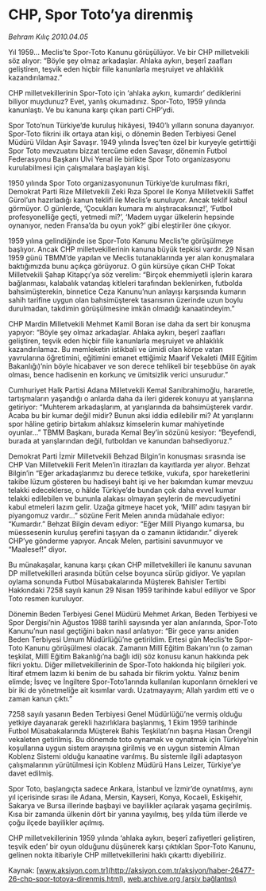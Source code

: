 # CHP, Spor Toto’ya direnmiş

*Behram Kılıç 2010.04.05*

<font class="agenda2NewsSpot">
 Yıl 1959... Meclis’te Spor-Toto Kanunu görüşülüyor. Ve bir CHP milletvekili söz alıyor: “Böyle şey olmaz arkadaşlar. Ahlaka aykırı, beşerî zaafları geliştiren, teşvik eden hiçbir fiile kanunlarla meşruiyet ve ahlaklılık kazandırılamaz.”
</font>
<font class="newsDetail">
 <p class="MsoNormal">
  CHP milletvekillerinin Spor-Toto için ‘ahlaka aykırı, kumardır’ dediklerini biliyor muydunuz? Evet, yanlış okumadınız. Spor-Toto, 1959 yılında kanunlaştı. Ve bu kanuna karşı çıkan parti CHP’ydi.
 </p>
 <p class="MsoNormal">
  Spor Toto’nun Türkiye’de kuruluş hikâyesi, 1940’lı yılların sonuna dayanıyor. Spor-Toto fikrini ilk ortaya atan kişi, o dönemin Beden Terbiyesi Genel Müdürü Vildan Aşir Savaşır. 1949 yılında İsveç’ten özel bir kuryeyle getirttiği Spor Toto mevzuatını bizzat tercüme eden Savaşır, dönemin Futbol Federasyonu Başkanı Ulvi Yenal ile birlikte Spor Toto organizasyonu kurulabilmesi için çalışmalara başlayan kişi.
 </p>
 <p class="MsoNormal">
  1950 yılında Spor Toto organizasyonunun Türkiye’de kurulması fikri, Demokrat Parti Rize Milletvekili Zeki Rıza Sporel ile Konya Milletvekili Saffet Gürol’un hazırladığı kanun teklifi ile Meclis’e sunuluyor. Ancak teklif kabul görmüyor. O günlerde, ‘Çocukları kumara mı alıştıracaksınız!’, ‘Futbol profesyonelliğe geçti, yetmedi mi?’, ‘Madem uygar ülkelerin hepsinde oynanıyor, neden Fransa’da bu oyun yok?’ gibi eleştiriler öne çıkıyor.
 </p>
 <p class="MsoNormal">
  1959 yılına gelindiğinde ise Spor-Toto Kanunu Meclis’te görüşülmeye başlıyor. Ancak CHP milletvekillerinin kanuna büyük tepkisi vardır. 29 Nisan 1959 günü TBMM’de yapılan ve Meclis tutanaklarında yer alan konuşmalara baktığımızda bunu açıkça görüyoruz. O gün kürsüye çıkan CHP Tokat Milletvekili Şahap Kitapçı’ya söz verelim: “Birçok ehemmiyetli işlerin karara bağlanması, kalabalık vatandaş kitleleri tarafından beklenirken, futbolda bahsimüşterekin, binnetice Ceza Kanunu’nun anlayışı karşısında kumarın sahih tarifine uygun olan bahsimüşterek tasarısının üzerinde uzun boylu durulmadan, takdimin görüşülmesine imkân olmadığı kanaatindeyim.”
 </p>
 <p class="MsoNormal">
  CHP Mardin Milletvekili Mehmet Kamil Boran ise daha da sert bir konuşma yapıyor: “Böyle şey olmaz arkadaşlar. Ahlaka aykırı, beşerî zaafları geliştiren, teşvik eden hiçbir fiile kanunlarla meşruiyet ve ahlaklılık kazandırılamaz. Bu memleketin istikbali ve ümidi olan körpe vatan yavrularına öğretimini, eğitimini emanet ettiğimiz Maarif Vekaleti (Millî Eğitim Bakanlığı)’nin böyle hicabaver ve son derece tehlikeli bir teşebbüse ön ayak olması, bence hadisenin en korkunç ve ümitsizlik verici unsurudur.”
 </p>
 <p class="MsoNormal">
  Cumhuriyet Halk Partisi Adana Milletvekili Kemal Sarıibrahimoğlu, hararetle, tartışmaların yaşandığı o anlarda daha da ileri giderek konuyu at yarışlarına getiriyor: “Muhterem arkadaşlarım, at yarışlarında da bahsimüşterek vardır. Acaba bu bir kumar değil midir? Bunun aksi iddia edilebilir mi? At yarışlarını spor hâline getirip birtakım ahlaksız kimselerin kumar mahiyetinde oyunlar…” TBMM Başkanı, burada Kemal Bey’in sözünü kesiyor: “Beyefendi, burada at yarışlarından değil, futboldan ve kanundan bahsediyoruz.”
 </p>
 <p class="MsoNormal">
  Demokrat Parti İzmir Milletvekili Behzad Bilgin’in konuşması sırasında ise CHP Van Milletvekili Ferit Melen’in itirazları da kayıtlarda yer alıyor. Behzat Bilgin’in “Eğer arkadaşlarımız bu derece tetkike, vukufa, spor hareketlerini takibe lüzum gösteren bu hadiseyi baht işi ve her bakımdan kumar mevzuu telakki edeceklerse, o hâlde Türkiye’de bundan çok daha evvel kumar telakki edilebilen ve bununla alakası olmayan şeylerin de mevcudiyetini kabul etmeleri lazım gelir. Uzağa gitmeye hacet yok, ‘Millî’ adını taşıyan bir piyangomuz vardır…” sözüne Ferit Melen anında müdahale ediyor: “Kumardır.” Behzat Bilgin devam ediyor: “Eğer Millî Piyango kumarsa, bu müessesenin kuruluş şerefini taşıyan da o zamanın iktidarıdır.” diyerek CHP’ye gönderme yapıyor. Ancak Melen, partisini savunmuyor ve “Maalesef!” diyor.
 </p>
 <p class="MsoNormal">
  Bu münakaşalar, kanuna karşı çıkan CHP milletvekilleri ile kanunu savunan DP milletvekilleri arasında bütün celse boyunca sürüp gidiyor. Ve yapılan oylama sonunda Futbol Müsabakalarında Müşterek Bahisler Tertibi Hakkındaki 7258 sayılı kanun 29 Nisan 1959 tarihinde kabul ediliyor ve Spor Toto resmen kuruluyor.
 </p>
 <p class="MsoNormal">
  Dönemin Beden Terbiyesi Genel Müdürü Mehmet Arkan, Beden Terbiyesi ve Spor Dergisi’nin Ağustos 1988 tarihli sayısında yer alan anılarında, Spor-Toto Kanunu’nun nasıl geçtiğini bakın nasıl anlatıyor: “Bir gece yarısı aniden Beden Terbiyesi Umum Müdürlüğü’ne getirildim. Ertesi gün Meclis’te Spor-Toto Kanunu görüşülmesi olacak. Zamanın Millî Eğitim Bakanı’nın (o zaman teşkilat, Millî Eğitim Bakanlığı’na bağlı idi) söz konusu kanun hakkında pek fikri yoktu. Diğer milletvekillerinin de Spor-Toto hakkında hiç bilgileri yok. İtiraf etmem lazım ki benim de bu sahada bir fikrim yoktu. Yalnız benim elimde; İsveç ve İngiltere Spor-Toto’larında kullanılan kuponların örnekleri ve bir iki de yönetmeliğe ait kısımlar vardı. Uzatmayayım; Allah yardım etti ve o zaman kanun çıktı.”
 </p>
 <p class="MsoNormal">
  7258 sayılı yasanın Beden Terbiyesi Genel Müdürlüğü’ne vermiş olduğu yetkiye dayanarak gerekli hazırlıklara başlanmış, 1 Ekim 1959 tarihinde Futbol Müsabakalarında Müşterek Bahis Teşkilatı’nın başına Hasan Örengil vekaleten getirilmiş. Bu dönemde toto oynamak ve oynatmak için Türkiye’nin koşullarına uygun sistem arayışına girilmiş ve en uygun sistemin Alman Koblenz Sistemi olduğu kanaatine varılmış. Bu sistemle ilgili adaptasyon çalışmalarının yürütülmesi için Koblenz Müdürü Hans Leizer, Türkiye’ye davet edilmiş.
 </p>
 <p class="MsoNormal">
  Spor Toto, başlangıçta sadece Ankara, İstanbul ve İzmir’de oynatılmış, aynı yıl içerisinde sırası ile Adana, Mersin, Kayseri, Konya, Kocaeli, Eskişehir, Sakarya ve Bursa illerinde başbayi ve bayilikler açılarak yaşama geçirilmiş. Kısa bir zamanda ülkenin dört bir yanına yayılmış, beş yılda tüm illerde ve çoğu ilçede bayilikler açılmış.
 </p>
 <p class="MsoNormal">
  CHP milletvekillerinin 1959 yılında ‘ahlaka aykırı, beşerî zafiyetleri geliştiren, teşvik eden’ bir oyun olduğunu düşünerek karşı çıktıkları Spor-Toto Kanunu, gelinen nokta itibariyle CHP milletvekillerini haklı çıkarttı diyebiliriz.
 </p>
</font>

Kaynak: [www.aksiyon.com.tr](http://aksiyon.com.tr/aksiyon/haber-26477-26-chp-spor-totoya-direnmis.html), [web.archive.org (arşiv bağlantısı)](http://web.archive.org/web/20101119192513/http://aksiyon.com.tr/aksiyon/haber-26477-26-chp-spor-totoya-direnmis.html)
